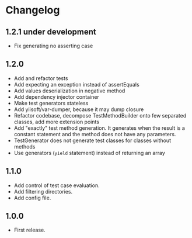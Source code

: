 # Changelog

## 1.2.1 under development

- Fix generating no asserting case

## 1.2.0

- Add and refactor tests
- Add expecting an exception instead of assertEquals
- Add values deserialization in negative method
- Add dependency injector container
- Make test generators stateless
- Add yiisoft/var-dumper, because it may dump closure
- Refactor codebase, decompose TestMethodBuilder onto few separated classes, add more extension points
- Add "exactly" test method generation. It generates when the result is a constant statement and the method does not have any parameters. 
- TestGenerator does not generate test classes for classes without methods 
- Use generators (`yield` statement) instead of returning an array 

## 1.1.0

- Add control of test case evaluation.
- Add filtering directories.
- Add config file.

## 1.0.0

- First release.
